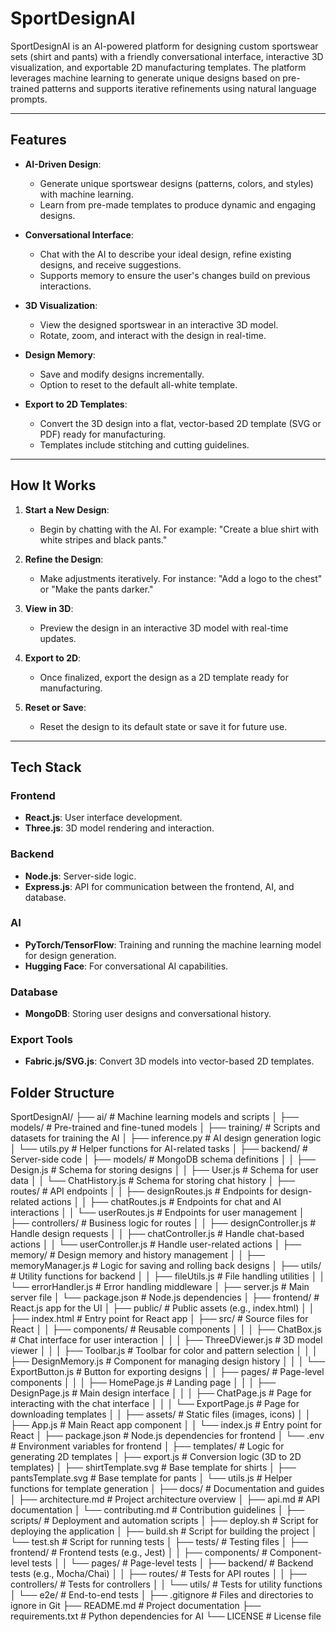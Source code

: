 # SportDesignAI

SportDesignAI is an AI-powered platform for designing custom sportswear sets (shirt and pants) with a friendly conversational interface, interactive 3D visualization, and exportable 2D manufacturing templates. The platform leverages machine learning to generate unique designs based on pre-trained patterns and supports iterative refinements using natural language prompts.

---

## Features

- **AI-Driven Design**:
  - Generate unique sportswear designs (patterns, colors, and styles) with machine learning.
  - Learn from pre-made templates to produce dynamic and engaging designs.

- **Conversational Interface**:
  - Chat with the AI to describe your ideal design, refine existing designs, and receive suggestions.
  - Supports memory to ensure the user's changes build on previous interactions.

- **3D Visualization**:
  - View the designed sportswear in an interactive 3D model.
  - Rotate, zoom, and interact with the design in real-time.

- **Design Memory**:
  - Save and modify designs incrementally.
  - Option to reset to the default all-white template.

- **Export to 2D Templates**:
  - Convert the 3D design into a flat, vector-based 2D template (SVG or PDF) ready for manufacturing.
  - Templates include stitching and cutting guidelines.

---

## How It Works

1. **Start a New Design**:
   - Begin by chatting with the AI. For example: "Create a blue shirt with white stripes and black pants."

2. **Refine the Design**:
   - Make adjustments iteratively. For instance: "Add a logo to the chest" or "Make the pants darker."

3. **View in 3D**:
   - Preview the design in an interactive 3D model with real-time updates.

4. **Export to 2D**:
   - Once finalized, export the design as a 2D template ready for manufacturing.

5. **Reset or Save**:
   - Reset the design to its default state or save it for future use.

---

## Tech Stack

### **Frontend**
- **React.js**: User interface development.
- **Three.js**: 3D model rendering and interaction.

### **Backend**
- **Node.js**: Server-side logic.
- **Express.js**: API for communication between the frontend, AI, and database.

### **AI**
- **PyTorch/TensorFlow**: Training and running the machine learning model for design generation.
- **Hugging Face**: For conversational AI capabilities.

### **Database**
- **MongoDB**: Storing user designs and conversational history.

### **Export Tools**
- **Fabric.js/SVG.js**: Convert 3D models into vector-based 2D templates.

## Folder Structure

SportDesignAI/
├── ai/                          # Machine learning models and scripts
│   ├── models/                  # Pre-trained and fine-tuned models
│   ├── training/                # Scripts and datasets for training the AI
│   ├── inference.py             # AI design generation logic
│   └── utils.py                 # Helper functions for AI-related tasks
│
├── backend/                     # Server-side code
│   ├── models/                  # MongoDB schema definitions
│   │   ├── Design.js            # Schema for storing designs
│   │   ├── User.js              # Schema for user data
│   │   └── ChatHistory.js       # Schema for storing chat history
│   ├── routes/                  # API endpoints
│   │   ├── designRoutes.js      # Endpoints for design-related actions
│   │   ├── chatRoutes.js        # Endpoints for chat and AI interactions
│   │   └── userRoutes.js        # Endpoints for user management
│   ├── controllers/             # Business logic for routes
│   │   ├── designController.js  # Handle design requests
│   │   ├── chatController.js    # Handle chat-based actions
│   │   └── userController.js    # Handle user-related actions
│   ├── memory/                  # Design memory and history management
│   │   ├── memoryManager.js     # Logic for saving and rolling back designs
│   ├── utils/                   # Utility functions for backend
│   │   ├── fileUtils.js         # File handling utilities
│   │   └── errorHandler.js      # Error handling middleware
│   ├── server.js                # Main server file
│   └── package.json             # Node.js dependencies
│
├── frontend/                    # React.js app for the UI
│   ├── public/                  # Public assets (e.g., index.html)
│   │   ├── index.html           # Entry point for React app
│   ├── src/                     # Source files for React
│   │   ├── components/          # Reusable components
│   │   │   ├── ChatBox.js       # Chat interface for user interaction
│   │   │   ├── ThreeDViewer.js  # 3D model viewer
│   │   │   ├── Toolbar.js       # Toolbar for color and pattern selection
│   │   │   ├── DesignMemory.js  # Component for managing design history
│   │   │   └── ExportButton.js  # Button for exporting designs
│   │   ├── pages/               # Page-level components
│   │   │   ├── HomePage.js      # Landing page
│   │   │   ├── DesignPage.js    # Main design interface
│   │   │   ├── ChatPage.js      # Page for interacting with the chat interface
│   │   │   └── ExportPage.js    # Page for downloading templates
│   │   ├── assets/              # Static files (images, icons)
│   │   ├── App.js               # Main React app component
│   │   └── index.js             # Entry point for React
│   ├── package.json             # Node.js dependencies for frontend
│   └── .env                     # Environment variables for frontend
│
├── templates/                   # Logic for generating 2D templates
│   ├── export.js                # Conversion logic (3D to 2D templates)
│   ├── shirtTemplate.svg        # Base template for shirts
│   ├── pantsTemplate.svg        # Base template for pants
│   └── utils.js                 # Helper functions for template generation
│
├── docs/                        # Documentation and guides
│   ├── architecture.md          # Project architecture overview
│   ├── api.md                   # API documentation
│   └── contributing.md          # Contribution guidelines
│
├── scripts/                     # Deployment and automation scripts
│   ├── deploy.sh                # Script for deploying the application
│   ├── build.sh                 # Script for building the project
│   └── test.sh                  # Script for running tests
│
├── tests/                       # Testing files
│   ├── frontend/                # Frontend tests (e.g., Jest)
│   │   ├── components/          # Component-level tests
│   │   └── pages/               # Page-level tests
│   ├── backend/                 # Backend tests (e.g., Mocha/Chai)
│   │   ├── routes/              # Tests for API routes
│   │   ├── controllers/         # Tests for controllers
│   │   └── utils/               # Tests for utility functions
│   └── e2e/                     # End-to-end tests
│
├── .gitignore                   # Files and directories to ignore in Git
├── README.md                    # Project documentation
├── requirements.txt             # Python dependencies for AI
└── LICENSE                      # License file



